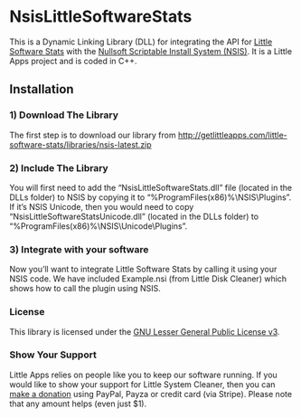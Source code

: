 # NsisLittleSoftwareStats
This is a Dynamic Linking Library (DLL) for integrating the API for [Little Software Stats](https://github.com/little-apps/little-software-stats) with the [Nullsoft Scriptable Install System (NSIS)](http://nsis.sourceforge.net/Main_Page). It is a Little Apps project and is coded in C++.

## Installation ##
### 1) Download The Library ###
The first step is to download our library from http://getlittleapps.com/little-software-stats/libraries/nsis-latest.zip

### 2) Include The Library ###
You will first need to add the “NsisLittleSoftwareStats.dll” file (located in the DLLs folder) to NSIS by copying it to “%ProgramFiles(x86)%\NSIS\Plugins”. If it’s NSIS Unicode, then you would need to copy “NsisLittleSoftwareStatsUnicode.dll” (located in the DLLs folder) to “%ProgramFiles(x86)%\NSIS\Unicode\Plugins”.

### 3) Integrate with your software ###
Now you’ll want to integrate Little Software Stats by calling it using your NSIS code. We have included Example.nsi (from Little Disk Cleaner) which shows how to call the plugin using NSIS.

### License ###
This library is licensed under the [GNU Lesser General Public License v3](http://www.gnu.org/copyleft/lesser.html).

### Show Your Support ###
Little Apps relies on people like you to keep our software running. If you would like to show your support for Little System Cleaner, then you can [make a donation](https://www.little-apps.com/?donate) using PayPal, Payza or credit card (via Stripe). Please note that any amount helps (even just $1).